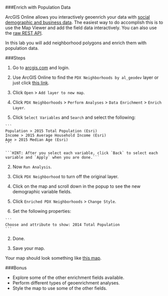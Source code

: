 ###Enrich with Population Data

ArcGIS Online allows you interactively geoenrich your data with [social demographic and business data](https://developers.arcgis.com/en/features/geo-enrichment/). The easiest way to do accomplish this is to use the Map Viewer and add the field data interactively. You can also use the [raw REST API](http://resources.arcgis.com/en/help/arcgis-rest-api/index.html#/GeoEnrichment_Service_Overview/02r30000021r000000/).

In this lab you will add neighborhood polygons and enrich them with population data.

###Steps

1. Go to [arcgis.com](http://www.arcgis.com) and login.  

2. Use ArcGIS Online to find the `PDX Neighborhoods by al_geodev` layer or just click [this link](http://www.arcgis.com/home/item.html?id=cc1d37e67e934a93b489ca4d82b07d9c).

3. Click `Open` > `Add layer to new map`.

4. Click `PDX Neighborhoods` > `Perform Analyses` > `Data Enrichment` > `Enrich Layer`.

  1. Click `Select Variables` and `Search` and select the following:

    ```
    Population > 2015 Total Population (Esri)
    Income > 2015 Average Household Income (Esri)
    Age > 2015 Median Age (Esri)
    ```

    ```HINT: After you select each variable, click `Back` to select each variable and `Apply` when you are done.```

  2. Now `Run Analysis`.

5. Click `PDX Neighborhood` to turn off the original layer.

6. Click on the map and scroll down in the popup to see the new demographic variable fields.

7. Click `Enriched PDX Neighborhoods` > `Change Style`.

  1. Set the following properties: 

    ```
    Choose and attribute to show: 2014 Total Population
    ```

  2. Done. 

8. Save your map.

Your map should look something like [this map](http://www.arcgis.com/home/webmap/viewer.html?webmap=d84b33d813144e9eafae55bfe6c09b4d).

###Bonus
* Explore some of the other enrichment fields available.
* Perform different types of geoenrichment analyses.
* Style the map to use some of the other fields.